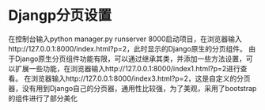 Djangp分页设置
====
在控制台输入python manager.py runserver 8000启动项目，在浏览器输入http://127.0.0.1:8000/index.html?p=2，此时显示的Django原生的分页组件。
由于Django原生分页组件功能有限，可以通过继承其类，并添加一些方法设置，可以扩展一些功能，在浏览器输入http://127.0.0.1:8000/index1.html?p=2进行查看。
在浏览器输入http://127.0.0.1:8000/index3.html?p=2，这是自定义的分页器，没有用到Django自己的分页器，通用性比较强，为了美观，采用了bootstrap的组件进行了部分美化
